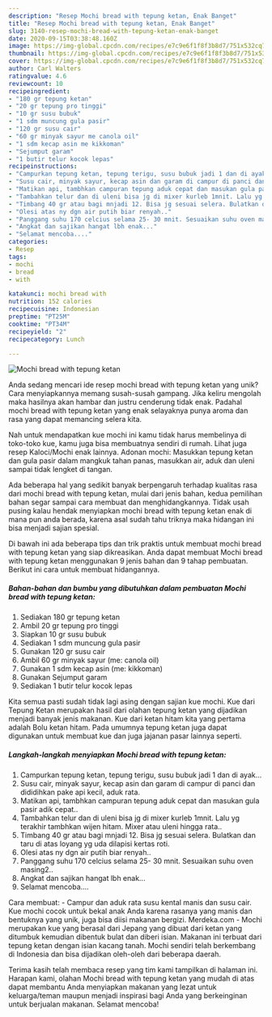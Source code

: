 ```yaml
---
description: "Resep Mochi bread with tepung ketan, Enak Banget"
title: "Resep Mochi bread with tepung ketan, Enak Banget"
slug: 3140-resep-mochi-bread-with-tepung-ketan-enak-banget
date: 2020-09-15T03:38:48.160Z
image: https://img-global.cpcdn.com/recipes/e7c9e6f1f8f3b8d7/751x532cq70/mochi-bread-with-tepung-ketan-foto-resep-utama.jpg
thumbnail: https://img-global.cpcdn.com/recipes/e7c9e6f1f8f3b8d7/751x532cq70/mochi-bread-with-tepung-ketan-foto-resep-utama.jpg
cover: https://img-global.cpcdn.com/recipes/e7c9e6f1f8f3b8d7/751x532cq70/mochi-bread-with-tepung-ketan-foto-resep-utama.jpg
author: Carl Walters
ratingvalue: 4.6
reviewcount: 10
recipeingredient:
- "180 gr tepung ketan"
- "20 gr tepung pro tinggi"
- "10 gr susu bubuk"
- "1 sdm muncung gula pasir"
- "120 gr susu cair"
- "60 gr minyak sayur me canola oil"
- "1 sdm kecap asin me kikkoman"
- "Sejumput garam"
- "1 butir telur kocok lepas"
recipeinstructions:
- "Campurkan tepung ketan, tepung terigu, susu bubuk jadi 1 dan di ayak..."
- "Susu cair, minyak sayur, kecap asin dan garam di campur di panci dan dididihkan pake api kecil, aduk rata."
- "Matikan api, tambhkan campuran tepung aduk cepat dan masukan gula pasir adik cepat.."
- "Tambahkan telur dan di uleni bisa jg di mixer kurleb 1mnit. Lalu yg terakhir tambhkan wijen hitam. Mixer atau uleni hingga rata.."
- "Timbang 40 gr atau bagi mnjadi 12. Bisa jg sesuai selera. Bulatkan dan taru di atas loyang yg uda dilapisi kertas roti."
- "Olesi atas ny dgn air putih biar renyah.."
- "Panggang suhu 170 celcius selama 25- 30 mnit. Sesuaikan suhu oven masing2.."
- "Angkat dan sajikan hangat lbh enak..."
- "Selamat mencoba...."
categories:
- Resep
tags:
- mochi
- bread
- with

katakunci: mochi bread with 
nutrition: 152 calories
recipecuisine: Indonesian
preptime: "PT25M"
cooktime: "PT34M"
recipeyield: "2"
recipecategory: Lunch

---
```



![Mochi bread with tepung ketan](https://img-global.cpcdn.com/recipes/e7c9e6f1f8f3b8d7/751x532cq70/mochi-bread-with-tepung-ketan-foto-resep-utama.jpg)

Anda sedang mencari ide resep mochi bread with tepung ketan yang unik? Cara menyiapkannya memang susah-susah gampang. Jika keliru mengolah maka hasilnya akan hambar dan justru cenderung tidak enak. Padahal mochi bread with tepung ketan yang enak selayaknya punya aroma dan rasa yang dapat memancing selera kita.

Nah untuk mendapatkan kue mochi ini kamu tidak harus membelinya di toko-toko kue, kamu juga bisa membuatnya sendiri di rumah. Lihat juga resep Kaloci/Mochi enak lainnya. Adonan mochi: Masukkan tepung ketan dan gula pasir dalam mangkuk tahan panas, masukkan air, aduk dan uleni sampai tidak lengket di tangan.

Ada beberapa hal yang sedikit banyak berpengaruh terhadap kualitas rasa dari mochi bread with tepung ketan, mulai dari jenis bahan, kedua pemilihan bahan segar sampai cara membuat dan menghidangkannya. Tidak usah pusing kalau hendak menyiapkan mochi bread with tepung ketan enak di mana pun anda berada, karena asal sudah tahu triknya maka hidangan ini bisa menjadi sajian spesial.


Di bawah ini ada beberapa tips dan trik praktis untuk membuat mochi bread with tepung ketan yang siap dikreasikan. Anda dapat membuat Mochi bread with tepung ketan menggunakan 9 jenis bahan dan 9 tahap pembuatan. Berikut ini cara untuk membuat hidangannya.

<!--inarticleads1-->

##### Bahan-bahan dan bumbu yang dibutuhkan dalam pembuatan Mochi bread with tepung ketan:

1. Sediakan 180 gr tepung ketan
1. Ambil 20 gr tepung pro tinggi
1. Siapkan 10 gr susu bubuk
1. Sediakan 1 sdm muncung gula pasir
1. Gunakan 120 gr susu cair
1. Ambil 60 gr minyak sayur (me: canola oil)
1. Gunakan 1 sdm kecap asin (me: kikkoman)
1. Gunakan Sejumput garam
1. Sediakan 1 butir telur kocok lepas


Kita semua pasti sudah tidak lagi asing dengan sajian kue mochi. Kue dari Tepung Ketan merupakan hasil dari olahan tepung ketan yang dijadikan menjadi banyak jenis makanan. Kue dari ketan hitam kita yang pertama adalah Bolu ketan hitam. Pada umumnya tepung ketan juga dapat digunakan untuk membuat kue dan juga jajanan pasar lainnya seperti. 

<!--inarticleads2-->

##### Langkah-langkah menyiapkan Mochi bread with tepung ketan:

1. Campurkan tepung ketan, tepung terigu, susu bubuk jadi 1 dan di ayak...
1. Susu cair, minyak sayur, kecap asin dan garam di campur di panci dan dididihkan pake api kecil, aduk rata.
1. Matikan api, tambhkan campuran tepung aduk cepat dan masukan gula pasir adik cepat..
1. Tambahkan telur dan di uleni bisa jg di mixer kurleb 1mnit. Lalu yg terakhir tambhkan wijen hitam. Mixer atau uleni hingga rata..
1. Timbang 40 gr atau bagi mnjadi 12. Bisa jg sesuai selera. Bulatkan dan taru di atas loyang yg uda dilapisi kertas roti.
1. Olesi atas ny dgn air putih biar renyah..
1. Panggang suhu 170 celcius selama 25- 30 mnit. Sesuaikan suhu oven masing2..
1. Angkat dan sajikan hangat lbh enak...
1. Selamat mencoba....


Cara membuat: - Campur dan aduk rata susu kental manis dan susu cair. Kue mochi cocok untuk bekal anak Anda karena rasanya yang manis dan bentuknya yang unik, juga bisa diisi makanan bergizi. Merdeka.com - Mochi merupakan kue yang berasal dari Jepang yang dibuat dari ketan yang ditumbuk kemudian dibentuk bulat dan diberi isian. Makanan ini terbuat dari tepung ketan dengan isian kacang tanah. Mochi sendiri telah berkembang di Indonesia dan bisa dijadikan oleh-oleh dari beberapa daerah. 

Terima kasih telah membaca resep yang tim kami tampilkan di halaman ini. Harapan kami, olahan Mochi bread with tepung ketan yang mudah di atas dapat membantu Anda menyiapkan makanan yang lezat untuk keluarga/teman maupun menjadi inspirasi bagi Anda yang berkeinginan untuk berjualan makanan. Selamat mencoba!
